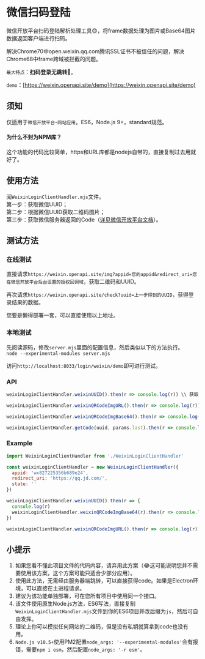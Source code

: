 # 微信扫码登陆

微信开放平台扫码登陆解析处理工具😊，将frame数据处理为图片或Base64图片数据返回客户端进行扫码。

解决Chrome70中open.weixin.qq.com腾讯SSL证书不被信任的问题，解决Chrome68中frame跨域被拦截的问题。

`最大特点`：**扫码登录无跳转**🤠。

`demo`：[https://weixin.openapi.site/demo](https://weixin.openapi.site/demo)

## 须知
仅适用于`微信开放平台`-`网站应用`。ES6，Node.js 9+，standard规范。

#### 为什么不封为NPM库？
这个功能的代码比较简单，https和URL库都是nodejs自带的，直接复制过去用就好了。

## 使用方法
阅`WeixinLoginClientHandler.mjs`文件。  
第一步：获取微信UUID；  
第二步：根据微信UUID获取二维码图片；  
第三步：获取微信服务器返回的Code（[详见微信开放平台文档](https://open.weixin.qq.com/cgi-bin/showdocument?action=dir_list&t=resource/res_list&verify=1&id=open1419316505&token=&lang=zh_CN)）。  

## 测试方法

### 在线测试
直接请求`https://weixin.openapi.site/img?appid=您的appid&redirect_uri=您在微信开放平台后台设置的授权回调域`，获取二维码和UUID。  

再次请求`https://weixin.openapi.site/check?uuid=上一步得到的UUID`，获得登录结果的数据。  

您要是懒得部署一套，可以直接使用以上地址。

### 本地测试
先阅读源码，修改`server.mjs`里面的配置信息，然后类似以下的方法执行。  
`node --experimental-modules server.mjs`

访问`http://localhost:8033/login/weixin/demo`即可进行测试。

### API

``` js
weixinLoginClientHandler.weixinUUID().then(r => console.log(r)) \\ 获取微信uuid（用于获取微信二维码和Ajax轮询结果所需参数）

weixinLoginClientHandler.weixinQRCodeImgURL().then(r => console.log(r)) \\ 可以直接获取二维码图片

weixinLoginClientHandler.weixinQRCodeImgBase64().then(r => console.log(r)) \\ 获取二维码图片的Base64数据（主要用于Chrome70中腾讯所使用的赛门铁克证书失效的情况）

weixinLoginClientHandler.getCode(uuid, params.last).then(r => console.log(r)) \\ 获取微信服务器返回的Code（第一个连接是长连接，当用户处于“扫描成功，请在微信中点击确认即可登录”状态时可能会变为轮询，这主要由腾讯服务器控制）
```

### Example

``` js
import WeixinLoginClientHandler from './WeixinLoginClientHandler'

const weixinLoginClientHandler = new WeixinLoginClientHandler({
  appid: 'wx827225356b689e24',
  redirect_uri: 'https://qq.jd.com/',
  state: ''
})

weixinLoginClientHandler.weixinUUID().then(r => {
  console.log(r)
  weixinLoginClientHandler.weixinQRCodeImgBase64(r).then(r => console.log(r))
})

weixinLoginClientHandler.weixinQRCodeImgURL().then(r => console.log(r))
```

## 小提示

1. 如果您看不懂此项目文件的代码内容，请弃用此方案（😂这可能说明您并不需要使用该方案，这个方案可能只适合少部分应用）。  
2. 使用此方法，无需经由服务器端跳转，可以直接获得code。如果是Electron环境，可以直接在主进程请求。  
3. 建议为该功能单独部署，可在您所有项目中使用同一个接口。
4. 该文件使用原生Node.js方法，ES6写法，直接复制`WeixinLoginClientHandler.mjs`文件到你的ES6项目并改后缀为`js`，然后可自由发挥。  
5. 理论上你可以模拟任何网站的二维码，但是没有私钥就算拿到code也没有用。  
6. `Node.js v10.5+`使用PM2配置`node_args: '--experimental-modules'`会有报错，需要`npm i esm`，然后配置`node_args: '-r esm'`。